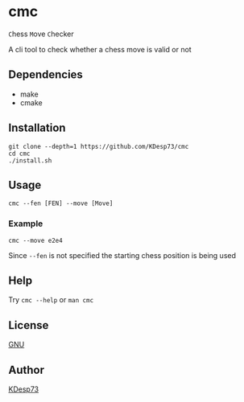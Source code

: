# cmc

`C`hess `M`ove `C`hecker

A cli tool to check whether a chess move is valid or not

## Dependencies

- make
- cmake

## Installation

```console
git clone --depth=1 https://github.com/KDesp73/cmc
cd cmc
./install.sh
```

## Usage

```console
cmc --fen [FEN] --move [Move]
```

### Example

```console
cmc --move e2e4
```

Since `--fen` is not specified the starting chess position is being used

## Help

Try `cmc --help` or `man cmc`

## License

[GNU](./LICENSE)

## Author

[KDesp73](https://gitub.com/KDesp73)

